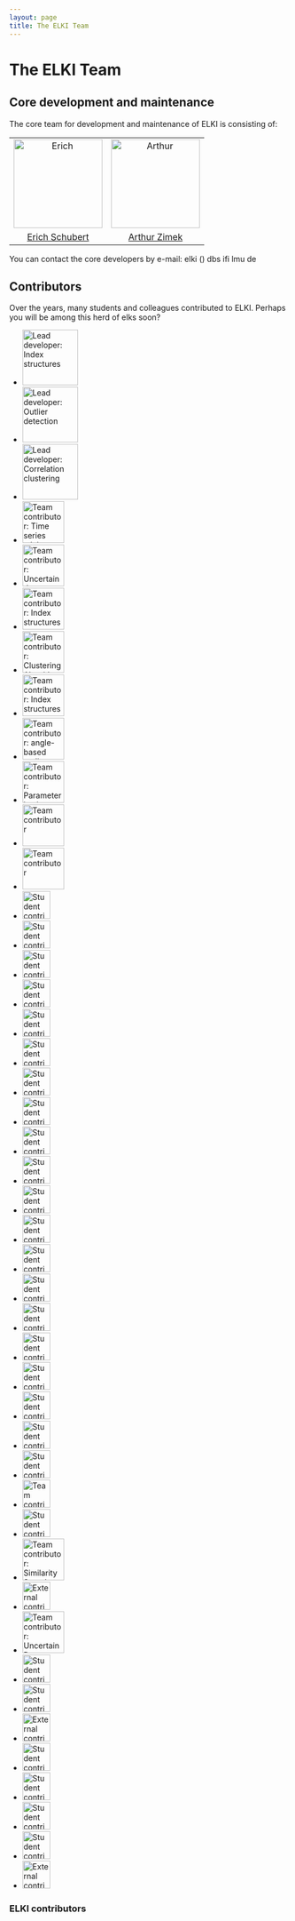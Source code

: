 ```yaml
---
layout: page
title: The ELKI Team
---
```


The ELKI Team
=============

Core development and maintenance
--------------------------------

The core team for development and maintenance of ELKI is consisting of:

<table width="100%">
  <tr>
    <td align="center"><img src="http://www.dbs.ifi.lmu.de/Mitarbeiter/Fotos/schuberte.jpg" width="160" alt="Erich"></td>
    <td align="center"><img src="http://www.imada.sdu.dk/~zimek/pics/zimek.jpg" width="160" alt="Arthur"></td>
  </tr>
  <tr>
    <td align="center"><a href="http://www.dbs.ifi.lmu.de/cms/Erich_Schubert">Erich Schubert</a></td>
    <td align="center"><a href="http://www.imada.sdu.dk/~zimek">Arthur Zimek</a></td>
  </tr>
</table>

You can contact the core developers by e-mail: <span class="maillink">elki () dbs ifi lmu de</span>

Contributors
------------

Over the years, many students and colleagues contributed to ELKI. Perhaps you will be among this herd of elks soon?

<div class="slideshow">
<ul id="herd">
<li><img title="Elke Achtert" src="http://www.dbs.ifi.lmu.de/w_de/images/thumb/5/58/Elke_Achtert.jpg/477px-Elke_Achtert.jpg" alt="Lead developer: Index structures" width="100" /></li>
<li><img title="Erich Schubert" src="http://www.dbs.ifi.lmu.de/w_de/images/6/66/Mitarbeiter-SchubertE.jpg" alt="Lead developer: Outlier detection" width="100" /></li>
<li><img title="Arthur Zimek" src="http://www.dbs.ifi.lmu.de/w_de/images/thumb/9/9a/Mitarbeiter-Zimek.jpg/424px-Mitarbeiter-Zimek.jpg" alt="Lead developer: Correlation clustering" width="100" /></li>
<li><img title="Thomas Bernecker" src="http://www.dbs.ifi.lmu.de/w_de/images/a/a1/Mitarbeiter-Bernecker.jpg" alt="Team contributor: Time series mining" width="75" /></li>
<li><img title="Tobias Emrich" src="http://www.dbs.ifi.lmu.de/w_de/images/5/52/Mitarbeiter-Emrich.jpg" alt="Team contributor: Uncertain data" width="75" /></li>
<li><img title="Franz Graf" src="http://www.dbs.ifi.lmu.de/w_de/images/2/2e/Mitarbeiter-Graf.jpg" alt="Team contributor: Index structures" width="75" /></li>
<li><img title="Peer Kröger" src="http://www.dbs.ifi.lmu.de/w_de/images/f/f7/Mitarbeiter-Kroeger.jpg" alt="Team contributor: Clustering Algorithms" width="75" /></li>
<li><img title="Marisa Petri" src="http://www.dbs.ifi.lmu.de/w_de/images/4/4d/Mitarbeiter-Thoma.png" alt="Team contributor: Index structures" width="75" /></li>
<li><img title="Matthias Schubert" src="http://www.dbs.ifi.lmu.de/w_de/images/5/57/Mitarbeiter-Schubert.jpg" alt="Team contributor: angle-based outliers" width="75" /></li>
<li><img title="Steffi Wanka" src="http://www.dbs.ifi.lmu.de/Mitarbeiter/Fotos/steffi.jpg" alt="Team contributor: Parameterization" width="75" /></li>
<li><img title="Andreas Züfle" src="http://www.dbs.ifi.lmu.de/w_de/images/thumb/8/81/Mitarbeiter-Zuefle.jpg/480px-Mitarbeiter-Zuefle.jpg" alt="Team contributor" width="75" /></li>
<li><img title="Irene Ntousi" src="http://www.dbs.ifi.lmu.de/w_de/images/5/53/Eirini_small%40porto.jpg" alt="Team contributor" width="75" /></li>
<li><img title="Noemi Andor" src="/chrome/site/elk200.png" alt="Student contributor: Biclustering algorithms" width="50" /></li>
<li><img title="Ahmed Hettab" src="/chrome/site/team/ahmed_hettab.jpg" alt="Student contributor: Outlier detection algorithms" width="50" /></li>
<li><img title="Heidi Kolb" src="/chrome/site/elk200.png" alt="Student contributor: Visualization" width="50" /></li>
<li><img title="Simon Mittermüller" src="/chrome/site/elk200.png" alt="Student contributor: Bicluster visualization" width="50" /></li>
<li><img title="Simon Paradies" src="/chrome/site/elk200.png" alt="Student contributor: Kernel methods" width="50" /></li>
<li><img title="Lisa Reichert" src="/chrome/site/team/lisa_reichert.jpg" alt="Student contributor: Outlier detection algorithms" width="50" /></li>
<li><img title="Katharina Rausch" src="/chrome/site/elk200.png" alt="Student contributor: Clustering unit tests" width="50" /></li>
<li><img title="Lucia Cichella" src="/chrome/site/elk200.png" alt="Student contributor: Outlier unit tests" width="50" /></li>
<li><img title="Remigius Wojdanowski" src="/chrome/site/elk200.png" alt="Student contributor: Outlier visualization" width="50" /></li>
<li><img title="Robert Rödler" src="/chrome/site/elk200.png" alt="Student contributor: Clustering visualization" width="50" /></li>
<li><img title="Florian Frankenberger" src="/chrome/site/elk200.png" alt="Student contributor: Distributed Computing" width="50" /></li>
<li><img title="Stefan Attenberger" src="/chrome/site/elk200.png" alt="Student contributor: Biclustering Algorithms" width="50" /></li>
<li><img title="Carina Demel" src="/chrome/site/elk200.png" alt="Student contributor: Biclustering Algorithms" width="50" /></li>
<li><img title="Sascha Goldhofer" src="/chrome/site/elk200.png" alt="Student contributor: Clustering Visualization" width="50" /></li>
<li><img title="Florian Nücke" src="/chrome/site/elk200.png" alt="Student contributor: High-dimensional data" width="50" /></li>
<li><img title="Ernst Waas" src="/chrome/site/elk200.png" alt="Student contributor: Correlation clustering" width="50" /></li>
<li><img title="Jonathan von Brünken" src="/chrome/site/elk200.png" alt="Student contributor: Efficient Outlier Detection" width="50" /></li>
<li><img title="Viktoria Pleintinger" src="/chrome/site/elk200.png" alt="Student contributor: Subspace Outlier Detection" width="50" /></li>
<li><img title="Jan Brusis" src="/chrome/site/elk200.png" alt="Student contributor: Subspace Outlier Detection" width="50" /></li>
<li><img title="Alexander Koos" src="/chrome/site/elk200.png" alt="Student contributor: Uncertain Data" width="50" /></li>
<li><img title="Evgeniy Faerman" src="/chrome/site/elk200.png" alt="Team contributor: Hierarchical Clustering" width="50" /></li>
<li><img title="Florian Frankenberger" src="/chrome/site/elk200.png" alt="Student contributor: Space filling curves" width="50" /></li>
<li><img title="Johannes Niedermayer" src="/chrome/site/elk200.png" alt="Team contributor: Similarity Search" width="75" /></li>
<li><img title="Johannes Schneider" src="/chrome/site/elk200.png" alt="External contributor: FastOPTICS" width="50" /></li>
<li><img title="Klaus Arthur Schmid" src="http://www.dbs.ifi.lmu.de/w_de/images/3/3e/Schmid_KlausArthur_250.jpg" alt="Team contributor: Uncertain Data" width="75" /></li>
<li><img title="Marie Kiermeier" src="http://www.mobile.ifi.lmu.de/wp-content/uploads/team/marie-kiermeier/Bewerbungsfoto-134x150.jpg" alt="Student contributor: Intrinsic Dimensionality" width="50" /></li>
<li><img title="Nils Doerre" src="/chrome/site/elk200.png" alt="Student contributor: Spatial Indexing" width="50" /></li>
<li><img title="Oussama Chelly" src="/chrome/site/elk200.png" alt="External contributor: Intrinsic Dimensionality" width="50" /></li>
<li><img title="Sebastian Hollizeck" src="/chrome/site/elk200.png" alt="Student contributor: Protein Feature Spaces" width="50" /></li>
<li><img title="Stefan Baier" src="/chrome/site/elk200.png" alt="Student contributor: Internal Clustering Evaluation" width="50" /></li>
<li><img title="Tibor Goldschwendt" src="/chrome/site/elk200.png" alt="Student contributor: x-means" width="50" /></li>
<li><img title="Yinchong Yang" src="/chrome/site/elk200.png" alt="Student contributor: Statistical Measures" width="50" /></li>
<li><img title="Mohammad A. Gowayyed" src="/chrome/site/elk200.png" alt="External contributor: DWOF" width="50" /></li>
</ul>
<div class="caption"><div class=".caption-container"><h3>ELKI contributors</h3><p></p></div></div>
